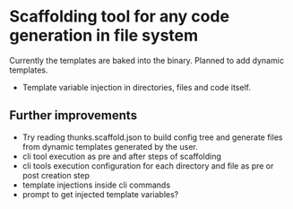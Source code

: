 # Scaffolding tool for any code generation in file system

Currently the templates are baked into the binary. Planned to add dynamic templates.

- Template variable injection in directories, files and code itself.

## Further improvements

- Try reading thunks.scaffold.json to build config tree and generate files from dynamic templates generated by the user.
- cli tool execution as pre and after steps of scaffolding
- cli tools execution configuration for each directory and file as pre or post creation step
- template injections inside cli commands
- prompt to get injected template variables?
